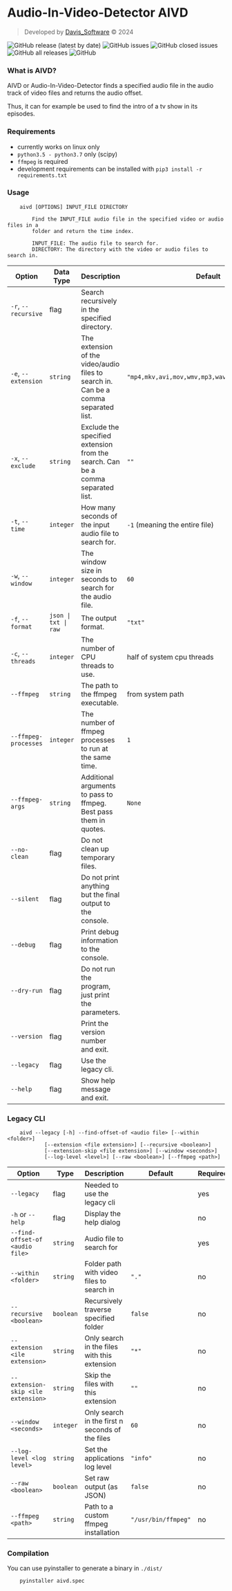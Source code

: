 # Audio-In-Video-Detector AIVD

> Developed by [Davis_Software](https://github.com/Davis-Software) &copy; 2024

![GitHub release (latest by date)](https://img.shields.io/github/v/release/Davis-Software/aivd?style=for-the-badge)
![GitHub issues](https://img.shields.io/github/issues-raw/Davis-Software/aivd?style=for-the-badge)
![GitHub closed issues](https://img.shields.io/github/issues-closed/Davis-Software/aivd?style=for-the-badge)
![GitHub all releases](https://img.shields.io/github/downloads/Davis-Software/aivd/total?style=for-the-badge)
![GitHub](https://img.shields.io/github/license/Davis-Software/aivd?style=for-the-badge)

### What is AIVD?
AIVD or Audio-In-Video-Detector finds a specified audio file in the audio track
of video files and returns the audio offset.

Thus, it can for example be used to find the intro of a tv show in its episodes.

### Requirements
* currently works on linux only
* `python3.5 - python3.7` only (scipy)
* `ffmpeg` is required
* development requirements can be installed with `pip3 install -r requirements.txt`

### Usage
```shell
    aivd [OPTIONS] INPUT_FILE DIRECTORY

        Find the INPUT_FILE audio file in the specified video or audio files in a
        folder and return the time index.
        
        INPUT_FILE: The audio file to search for.
        DIRECTORY: The directory with the video or audio files to search in.
```

| Option               | Data Type            | Description                                                                         | Default                                          |
|----------------------|----------------------|-------------------------------------------------------------------------------------|--------------------------------------------------|
| `-r`, `--recursive`  | flag                 | Search recursively in the specified directory.                                      |                                                  |
| `-e`, `--extension`  | `string`             | The extension of the video/audio files to search in. Can be a comma separated list. | `"mp4,mkv,avi,mov,wmv,mp3,wav,flac,ogg,m4a,wma"` |
| `-x`, `--exclude`    | `string`             | Exclude the specified extension from the search. Can be a comma separated list.     | `""`                                             |
| `-t`, `--time`       | `integer`            | How many seconds of the input audio file to search for.                             | `-1` (meaning the entire file)                   |
| `-w`, `--window`     | `integer`            | The window size in seconds to search for the audio file.                            | `60`                                             |
| `-f`, `--format`     | `json \| txt \| raw` | The output format.                                                                  | `"txt"`                                          |
| `-c`, `--threads`    | `integer`            | The number of CPU threads to use.                                                   | half of system cpu threads                       |
| `--ffmpeg`           | `string`             | The path to the ffmpeg executable.                                                  | from system path                                 |
| `--ffmpeg-processes` | `integer`            | The number of ffmpeg processes to run at the same time.                             | `1`                                              |
| `--ffmpeg-args`      | `string`             | Additional arguments to pass to ffmpeg. Best pass them in quotes.                   | `None`                                           |
| `--no-clean`         | flag                 | Do not clean up temporary files.                                                    |                                                  |
| `--silent`           | flag                 | Do not print anything but the final output to the console.                          |                                                  |
| `--debug`            | flag                 | Print debug information to the console.                                             |                                                  |
| `--dry-run`          | flag                 | Do not run the program, just print the parameters.                                  |                                                  |
| `--version`          | flag                 | Print the version number and exit.                                                  |                                                  |
| `--legacy`           | flag                 | Use the legacy cli.                                                                 |                                                  |
| `--help`             | flag                 | Show help message and exit.                                                         |                                                  |

### Legacy CLI
```shell
    aivd --legacy [-h] --find-offset-of <audio file> [--within <folder>]
            [--extension <file extension>] [--recursive <boolean>]
            [--extension-skip <file extension>] [--window <seconds>]
            [--log-level <level>] [--raw <boolean>] [--ffmpeg <path>]
```

| Option                             | Type      | Description                                     | Default             | Required |
|------------------------------------|-----------|-------------------------------------------------|---------------------|----------|
| `--legacy`                         | flag      | Needed to use the legacy cli                    |                     | yes      |
| `-h` or `--help`                   | flag      | Display the help dialog                         |                     | no       |
| `--find-offset-of <audio file>`    | `string`  | Audio file to search for                        |                     | yes      |
| `--within <folder>`                | `string`  | Folder path with video files to search in       | `"."`               | no       |
| `--recursive <boolean>`            | `boolean` | Recursively traverse specified folder           | `false`             | no       |
| `--extension <ile extension>`      | `string`  | Only search in the files with this extension    | `"*"`               | no       |
| `--extension-skip <ile extension>` | `string`  | Skip the files with this extension              | `""`                | no       |
| `--window <seconds>`               | `integer` | Only search in the first n seconds of the files | `60`                | no       |
| `--log-level <log level>`          | `string`  | Set the applications log level                  | `"info"`            | no       |
| `--raw <boolean>`                  | `boolean` | Set raw output (as JSON)                        | `false`             | no       |
| `--ffmpeg <path>`                  | `string`  | Path to a custom ffmpeg installation            | `"/usr/bin/ffmpeg"` | no       |

### Compilation
You can use pyinstaller to generate a binary in `./dist/`
```shell
    pyinstaller aivd.spec
```
